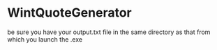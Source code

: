 # WintQuoteGenerator
be sure you have your output.txt file in the same directory as that from which you launch the .exe

